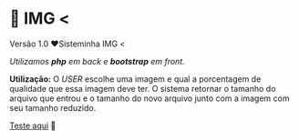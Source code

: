 # :camera_flash: ​IMG < 

Versão 1.0
:heart:Sisteminha IMG < 

*Utilizamos **php** em back e **bootstrap** em front.*

**Utilização:**
O *USER* escolhe uma imagem e qual a porcentagem de qualidade que essa imagem deve ter.
O sistema retornar o tamanho do arquivo que entrou e o tamanho do novo arquivo junto com a imagem com seu tamanho reduzido.

[Teste aqui](http://tismith.com.br/img/) :rocket: 

